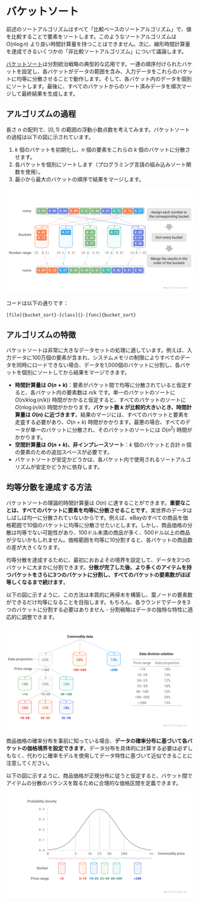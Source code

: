 # バケットソート

前述のソートアルゴリズムはすべて「比較ベースのソートアルゴリズム」で、値を比較することで要素をソートします。このようなソートアルゴリズムは $O(n \log n)$ より良い時間計算量を持つことはできません。次に、線形時間計算量を達成できるいくつかの「非比較ソートアルゴリズム」について議論します。

<u>バケットソート</u>は分割統治戦略の典型的な応用です。一連の順序付けられたバケットを設定し、各バケットがデータの範囲を含み、入力データをこれらのバケットに均等に分散させることで動作します。そして、各バケット内のデータを個別にソートします。最後に、すべてのバケットからのソート済みデータを順次マージして最終結果を生成します。

## アルゴリズムの過程

長さ $n$ の配列で、$[0, 1)$ の範囲の浮動小数点数を考えてみます。バケットソートの過程は以下の図に示されています。

1. $k$ 個のバケットを初期化し、$n$ 個の要素をこれらの $k$ 個のバケットに分散させます。
2. 各バケットを個別にソートします（プログラミング言語の組み込みソート関数を使用）。
3. 最小から最大のバケットの順序で結果をマージします。

![バケットソートアルゴリズムの過程](bucket_sort.assets/bucket_sort_overview.png)

コードは以下の通りです：

```src
[file]{bucket_sort}-[class]{}-[func]{bucket_sort}
```

## アルゴリズムの特徴

バケットソートは非常に大きなデータセットの処理に適しています。例えば、入力データに100万個の要素が含まれ、システムメモリの制限によりすべてのデータを同時にロードできない場合、データを1,000個のバケットに分割し、各バケットを個別にソートしてから結果をマージできます。

- **時間計算量は $O(n + k)$**：要素がバケット間で均等に分散されていると仮定すると、各バケット内の要素数は $n/k$ です。単一のバケットのソートに $O(n/k \log(n/k))$ 時間がかかると仮定すると、すべてのバケットのソートに $O(n \log(n/k))$ 時間がかかります。**バケット数 $k$ が比較的大きいとき、時間計算量は $O(n)$ に近づきます**。結果のマージには、すべてのバケットと要素を走査する必要があり、$O(n + k)$ 時間がかかります。最悪の場合、すべてのデータが単一のバケットに分散され、そのバケットのソートには $O(n^2)$ 時間がかかります。
- **空間計算量は $O(n + k)$、非インプレースソート**：$k$ 個のバケットと合計 $n$ 個の要素のための追加スペースが必要です。
- バケットソートが安定かどうかは、各バケット内で使用されるソートアルゴリズムが安定かどうかに依存します。

## 均等分散を達成する方法

バケットソートの理論的時間計算量は $O(n)$ に達することができます。**重要なことは、すべてのバケットに要素を均等に分散させることです**。実世界のデータはしばしば均一に分散されていないからです。例えば、eBayのすべての商品を価格範囲で10個のバケットに均等に分散させたいとします。しかし、商品価格の分散は均等でない可能性があり、100ドル未満の商品が多く、500ドル以上の商品が少ないかもしれません。価格範囲を均等に10分割すると、各バケットの商品数の差が大きくなります。

均等分散を達成するために、最初におおよその境界を設定して、データを3つのバケットに大まかに分割できます。**分散が完了した後、より多くのアイテムを持つバケットをさらに3つのバケットに分割し、すべてのバケットの要素数がほぼ等しくなるまで続けます**。

以下の図に示すように、この方法は本質的に再帰木を構築し、葉ノードの要素数ができるだけ均等になることを目指します。もちろん、各ラウンドでデータを3つのバケットに分割する必要はありません - 分割戦略はデータの独特な特性に適応的に調整できます。

![バケットの再帰的分割](bucket_sort.assets/scatter_in_buckets_recursively.png)

商品価格の確率分布を事前に知っている場合、**データの確率分布に基づいて各バケットの価格境界を設定できます**。データ分布を具体的に計算する必要は必ずしもなく、代わりに確率モデルを使用してデータ特性に基づいて近似できることに注意してください。

以下の図に示すように、商品価格が正規分布に従うと仮定すると、バケット間でアイテムの分散のバランスを取るために合理的な価格区間を定義できます。

![確率分布に基づくバケット分割](bucket_sort.assets/scatter_in_buckets_distribution.png)
